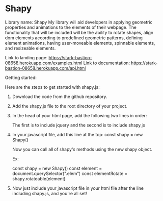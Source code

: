 # Shapy

Library name: Shapy
My library will aid developers in applying geometric properties and animations to the elements of their webpage. The functionality that will be included will be the ability to rotate shapes, align dom elements according to predefined geometric patterns, defining element animations, having user-moveable elements, spinnable elements, and resizeable elements.  

Link to landing page: https://stark-bastion-08658.herokuapp.com/examples.html
Link to documentation: https://stark-bastion-08658.herokuapp.com/api.html


Getting started:

Here are the steps to get started with shapy.js:

1. Download the code from the github repository.
2. Add the shapy.js file to the root directory of your project.
3. In the head of your html page, add the following two lines in order:  
    <script defer src="https://ajax.googleapis.com/ajax/libs/jquery/3.5.1/jquery.min.js"></script>
    <script defer src="shapy.js" ></script>

    The first is to include jquery and the second is to include shapy.js

4.  In your javascript file, add this line at the top:
    const shapy = new Shapy()

    Now you can call all of shapy's methods using the new shapy object.

    Ex:

    const shapy = new Shapy()
    const element = document.querySelector(".elem")
    const elementRotate = shapy.rotateable(element)

5. Now just include your javascript file in your html file after the line including shapy.js, and you're all set!

